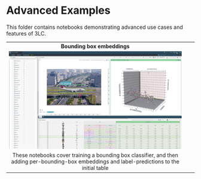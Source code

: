 # Advanced Examples

This folder contains notebooks demonstrating advanced use cases and features of 3LC.

|  |  |  |
|:----------:|:----------:|:----------:|
| **Bounding box embeddings** | | |
| [![bb-embeddings](../images/bb-embeddings.jpg)](bb-embeddings) | | |
| These notebooks cover training a bounding box classifier, and then adding per-bounding-box embeddings and label-predictions to the initial table |||
